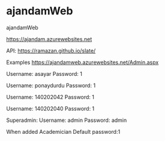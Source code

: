 # ajandamWeb
ajandamWeb


https://ajandam.azurewebsites.net

API: https://ramazan.github.io/slate/

Examples https://ajandamweb.azurewebsites.net/Admin.aspx
 
Username: asayar
Password: 1	

Username: ponaydurdu
Password: 1	

	
Username: 140202042
Password: 1

Username: 140202040
Password: 1

Superadmin:
Username: admin
Password: admin

When added Academician
Default password:1